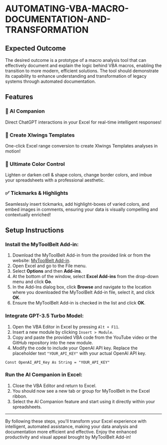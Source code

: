 # AUTOMATING-VBA-MACRO-DOCUMENTATION-AND-TRANSFORMATION
## Expected Outcome

The desired outcome is a prototype of a macro analysis tool that can effectively document and explain the logic behind VBA macros, enabling the transition to more modern, efficient solutions. The tool should demonstrate its capability to enhance understanding and transformation of legacy systems through automated documentation.

## Features

### 🧠 AI Companion
Direct ChatGPT interactions in your Excel for real-time intelligent responses!

### 🚀 Create Xlwings Templates
One-click Excel range conversion to create Xlwings Templates analyses in motion!

### 🎨 Ultimate Color Control
Lighten or darken cell & shape colors, change border colors, and imbue your spreadsheets with a professional aesthetic.

### ✅ Tickmarks & Highlights
Seamlessly insert tickmarks, add highlight-boxes of varied colors, and embed images in comments, ensuring your data is visually compelling and contextually enriched!

## Setup Instructions

### Install the MyToolBelt Add-in:

1. Download the MyToolBelt Add-in from the provided link or from the website: [MyToolBelt Add-in](#).
2. Open Excel and go to the File menu.
3. Select **Options** and then **Add-ins**.
4. At the bottom of the window, select **Excel Add-ins** from the drop-down menu and click **Go**.
5. In the Add-Ins dialog box, click **Browse** and navigate to the location where you downloaded the MyToolBelt Add-in file, select it, and click **OK**.
6. Ensure the MyToolBelt Add-in is checked in the list and click **OK**.

### Integrate GPT-3.5 Turbo Model:

1. Open the VBA Editor in Excel by pressing `Alt + F11`.
2. Insert a new module by clicking `Insert > Module`.
3. Copy and paste the provided VBA code from the YouTube video or the GitHub repository into the new module.
4. Modify the code to include your OpenAI API key. Replace the placeholder text `"YOUR_API_KEY"` with your actual OpenAI API key.

```vba
Const OpenAI_API_Key As String = "YOUR_API_KEY"
```

### Run the AI Companion in Excel:

1. Close the VBA Editor and return to Excel.
2. You should now see a new tab or group for MyToolBelt in the Excel ribbon.
3. Select the AI Companion feature and start using it directly within your spreadsheets.

---

By following these steps, you'll transform your Excel experience with intelligent, automated assistance, making your data analysis and documentation more efficient and effective. Enjoy the enhanced productivity and visual appeal brought by MyToolBelt Add-in!
